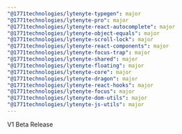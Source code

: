 ```yaml
---
"@1771technologies/lytenyte-typegen": major
"@1771technologies/lytenyte-pro": major
"@1771technologies/lytenyte-react-autocomplete": major
"@1771technologies/lytenyte-object-equals": major
"@1771technologies/lytenyte-scroll-lock": major
"@1771technologies/lytenyte-react-components": major
"@1771technologies/lytenyte-focus-trap": major
"@1771technologies/lytenyte-shared": major
"@1771technologies/lytenyte-floating": major
"@1771technologies/lytenyte-core": major
"@1771technologies/lytenyte-dragon": major
"@1771technologies/lytenyte-react-hooks": major
"@1771technologies/lytenyte-focus": major
"@1771technologies/lytenyte-dom-utils": major
"@1771technologies/lytenyte-js-utils": major
---
```


V1 Beta Release
